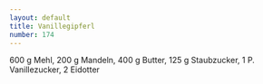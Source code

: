 ```yaml
---
layout: default
title: Vanillegipferl
number: 174
---
```


600 g Mehl, 200 g Mandeln, 400 g Butter, 125 g Staubzucker, 1 P. Vanillezucker, 2 Eidotter
